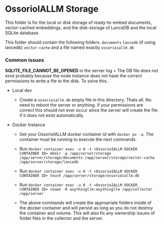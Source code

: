 # OssorioIALLM Storage

This folder is for the local or disk storage of ready-to-embed documents, vector-cached embeddings, and the disk-storage of LanceDB and the local SQLite database.

This folder should contain the following folders.
`documents`
`lancedb` (if using lancedb)
`vector-cache`
and a file named exactly `ossorioiallm.db`

### Common issues

**SQLITE_FILE_CANNOT_BE_OPENED** in the server log = The DB file does not exist probably because the node instance does not have the correct permissions to write a file to the disk. To solve this..

- Local dev

  - Create a `ossorioiallm.db` empty file in this directory. Thats all. No need to reboot the server or anything. If your permissions are correct this should not ever occur since the server will create the file if it does not exist automatically.

- Docker Instance

  - Get your OssorioIALLM docker container id with `docker ps -a`. The container must be running to execute the next commands.
  - Run `docker container exec -u 0 -t <OssorioIALLM DOCKER CONTAINER ID> mkdir -p /app/server/storage /app/server/storage/documents /app/server/storage/vector-cache /app/server/storage/lancedb`
  - Run `docker container exec -u 0 -t <OssorioIALLM DOCKER CONTAINER ID> touch /app/server/storage/ossorioiallm.db`
  - Run `docker container exec -u 0 -t <OssorioIALLM DOCKER CONTAINER ID> chown -R anythingllm:anythingllm /app/collector /app/server`

  - The above commands will create the appropriate folders inside of the docker container and will persist as long as you do not destroy the container and volume. This will also fix any ownership issues of folder files in the collector and the server.
